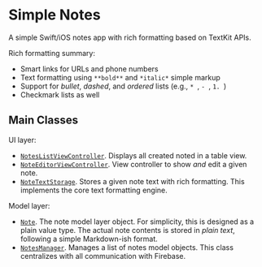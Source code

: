 # Simple Notes

A simple Swift/iOS notes app with rich formatting based on TextKit APIs.

Rich formatting summary:

* Smart links for URLs and phone numbers
* Text formatting using `**bold**` and `*italic*` simple markup
* Support for *bullet*, *dashed*, and *ordered* lists (e.g., `* `, `- `, `1. `)
* Checkmark lists as well

## Main Classes ##

UI layer:

* [`NotesListViewController`][NotesListViewController.swift]. Displays all created noted in a table view.
* [`NoteEditorViewController`][NoteEditorViewController.swift]. View controller to show *and* edit a given note.
* [`NoteTextStorage`][NoteTextStorage.swift]. Stores a given note text with rich formatting. This implements the core text formatting engine.

Model layer:

* [`Note`][Note.swift]. The note model layer object. For simplicity, this is designed as a plain value type. The actual note contents is stored in *plain text*, following a simple Markdown-ish format.
* [`NotesManager`][NotesManager.swift]. Manages a list of notes model objects. This class centralizes with all communication with Firebase.


[NotesListViewController.swift]: https://github.com/pmattos/Simple-Notes/blob/master/Simple%20Notes/NotesListViewController.swift#L71

[NoteEditorViewController.swift]: https://github.com/pmattos/Simple-Notes/blob/master/Simple%20Notes/NoteEditorViewController.swift

[NoteTextStorage.swift]: https://github.com/pmattos/Simple-Notes/blob/master/Simple%20Notes/NoteTextStorage.swift

[Note.swift]: https://github.com/pmattos/Simple-Notes/blob/master/Simple%20Notes/NotesManager.swift#L174

[NotesManager.swift]: https://github.com/pmattos/Simple-Notes/blob/master/Simple%20Notes/NotesManager.swift

